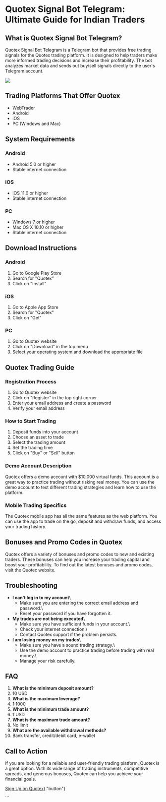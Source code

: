 # Quotex Signal Bot Telegram: Ultimate Guide for Indian Traders

## What is Quotex Signal Bot Telegram?

Quotex Signal Bot Telegram is a Telegram bot that provides free trading
signals for the Quotex trading platform. It is designed to help traders
make more informed trading decisions and increase their profitability.
The bot analyzes market data and sends out buy/sell signals directly to
the user\'s Telegram account.

[![](https://static.quotex.io/files/8_en/300_250.jpg)](https://traff.sbs/brokerqxsignupf)

## Trading Platforms That Offer Quotex

-   WebTrader
-   Android
-   iOS
-   PC (Windows and Mac)

## System Requirements

### Android

-   Android 5.0 or higher
-   Stable internet connection

### iOS

-   iOS 11.0 or higher
-   Stable internet connection

### PC

-   Windows 7 or higher
-   Mac OS X 10.10 or higher
-   Stable internet connection

## Download Instructions

### Android

1.  Go to Google Play Store
2.  Search for "Quotex"
3.  Click on "Install"

### iOS

1.  Go to Apple App Store
2.  Search for "Quotex"
3.  Click on "Get"

### PC

1.  Go to Quotex website
2.  Click on "Download" in the top menu
3.  Select your operating system and download the appropriate file

## Quotex Trading Guide

### Registration Process

1.  Go to Quotex website
2.  Click on "Register" in the top right corner
3.  Enter your email address and create a password
4.  Verify your email address

### How to Start Trading

1.  Deposit funds into your account
2.  Choose an asset to trade
3.  Select the trading amount
4.  Set the trading time
5.  Click on "Buy" or "Sell" button

### Demo Account Description

Quotex offers a demo account with \$10,000 virtual funds. This account
is a great way to practice trading without risking real money. You can
use the demo account to test different trading strategies and learn how
to use the platform.

### Mobile Trading Specifics

The Quotex mobile app has all the same features as the web platform. You
can use the app to trade on the go, deposit and withdraw funds, and
access your trading history.

## Bonuses and Promo Codes in Quotex

Quotex offers a variety of bonuses and promo codes to new and existing
traders. These bonuses can help you increase your trading capital and
boost your profitability. To find out the latest bonuses and promo
codes, visit the Quotex website.

## Troubleshooting

-   **I can\'t log in to my account**\
    - Make sure you are entering the correct email address and
    password.\
    - Reset your password if you have forgotten it.
-   **My trades are not being executed**\
    - Make sure you have sufficient funds in your account.\
    - Check your internet connection.\
    - Contact Quotex support if the problem persists.
-   **I am losing money on my trades**\
    - Make sure you have a sound trading strategy.\
    - Use the demo account to practice trading before trading with real
    money.\
    - Manage your risk carefully.

## FAQ

1.  **What is the minimum deposit amount?**
2.  10 USD
3.  **What is the maximum leverage?**
4.  1:1000
5.  **What is the minimum trade amount?**
6.  1 USD
7.  **What is the maximum trade amount?**
8.  No limit
9.  **What are the available withdrawal methods?**
10. Bank transfer, credit/debit card, e-wallet

## Call to Action

If you are looking for a reliable and user-friendly trading platform,
Quotex is a great option. With its wide range of trading instruments,
competitive spreads, and generous bonuses, Quotex can help you achieve
your financial goals.

[Sign Up on
Quotex](\%22https://traff.sbs/brokerqxsignup\%22){."button"}

\`\`\`


